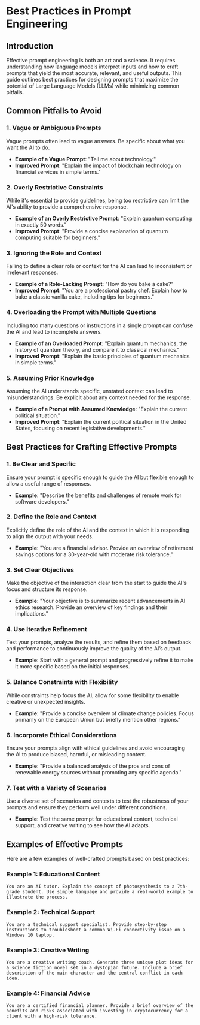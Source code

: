 # Best Practices in Prompt Engineering

## Introduction

Effective prompt engineering is both an art and a science. It requires understanding how language models interpret inputs and how to craft prompts that yield the most accurate, relevant, and useful outputs. This guide outlines best practices for designing prompts that maximize the potential of Large Language Models (LLMs) while minimizing common pitfalls.

## Common Pitfalls to Avoid

### 1. **Vague or Ambiguous Prompts**

Vague prompts often lead to vague answers. Be specific about what you want the AI to do.

-   **Example of a Vague Prompt**: "Tell me about technology."
-   **Improved Prompt**: "Explain the impact of blockchain technology on financial services in simple terms."

### 2. **Overly Restrictive Constraints**

While it's essential to provide guidelines, being too restrictive can limit the AI's ability to provide a comprehensive response.

-   **Example of an Overly Restrictive Prompt**: "Explain quantum computing in exactly 50 words."
-   **Improved Prompt**: "Provide a concise explanation of quantum computing suitable for beginners."

### 3. **Ignoring the Role and Context**

Failing to define a clear role or context for the AI can lead to inconsistent or irrelevant responses.

-   **Example of a Role-Lacking Prompt**: "How do you bake a cake?"
-   **Improved Prompt**: "You are a professional pastry chef. Explain how to bake a classic vanilla cake, including tips for beginners."

### 4. **Overloading the Prompt with Multiple Questions**

Including too many questions or instructions in a single prompt can confuse the AI and lead to incomplete answers.

-   **Example of an Overloaded Prompt**: "Explain quantum mechanics, the history of quantum theory, and compare it to classical mechanics."
-   **Improved Prompt**: "Explain the basic principles of quantum mechanics in simple terms."

### 5. **Assuming Prior Knowledge**

Assuming the AI understands specific, unstated context can lead to misunderstandings. Be explicit about any context needed for the response.

-   **Example of a Prompt with Assumed Knowledge**: "Explain the current political situation."
-   **Improved Prompt**: "Explain the current political situation in the United States, focusing on recent legislative developments."

## Best Practices for Crafting Effective Prompts

### 1. **Be Clear and Specific**

Ensure your prompt is specific enough to guide the AI but flexible enough to allow a useful range of responses.

-   **Example**: "Describe the benefits and challenges of remote work for software developers."

### 2. **Define the Role and Context**

Explicitly define the role of the AI and the context in which it is responding to align the output with your needs.

-   **Example**: "You are a financial advisor. Provide an overview of retirement savings options for a 30-year-old with moderate risk tolerance."

### 3. **Set Clear Objectives**

Make the objective of the interaction clear from the start to guide the AI's focus and structure its response.

-   **Example**: "Your objective is to summarize recent advancements in AI ethics research. Provide an overview of key findings and their implications."

### 4. **Use Iterative Refinement**

Test your prompts, analyze the results, and refine them based on feedback and performance to continuously improve the quality of the AI’s output.

-   **Example**: Start with a general prompt and progressively refine it to make it more specific based on the initial responses.

### 5. **Balance Constraints with Flexibility**

While constraints help focus the AI, allow for some flexibility to enable creative or unexpected insights.

-   **Example**: "Provide a concise overview of climate change policies. Focus primarily on the European Union but briefly mention other regions."

### 6. **Incorporate Ethical Considerations**

Ensure your prompts align with ethical guidelines and avoid encouraging the AI to produce biased, harmful, or misleading content.

-   **Example**: "Provide a balanced analysis of the pros and cons of renewable energy sources without promoting any specific agenda."

### 7. **Test with a Variety of Scenarios**

Use a diverse set of scenarios and contexts to test the robustness of your prompts and ensure they perform well under different conditions.

-   **Example**: Test the same prompt for educational content, technical support, and creative writing to see how the AI adapts.

## Examples of Effective Prompts

Here are a few examples of well-crafted prompts based on best practices:

### Example 1: Educational Content

```plaintext
You are an AI tutor. Explain the concept of photosynthesis to a 7th-grade student. Use simple language and provide a real-world example to illustrate the process.
```

### Example 2: Technical Support

```plaintext
You are a technical support specialist. Provide step-by-step instructions to troubleshoot a common Wi-Fi connectivity issue on a Windows 10 laptop.
```

### Example 3: Creative Writing

```plaintext
You are a creative writing coach. Generate three unique plot ideas for a science fiction novel set in a dystopian future. Include a brief description of the main character and the central conflict in each idea.
```

### Example 4: Financial Advice

```plaintext
You are a certified financial planner. Provide a brief overview of the benefits and risks associated with investing in cryptocurrency for a client with a high-risk tolerance.
```

